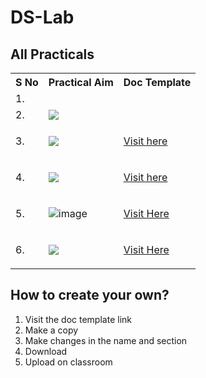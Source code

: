 # DS-Lab

## All Practicals
<table>
<tr>
    <th>S No</th>
    <th>Practical Aim</th>
    <th>Doc Template</th>
</tr>
<tr>
    <td>1.</td>
    <td> 
        <img alt="" src="https://github.com/yagyesh-bobde/DS-Lab/assets/90238742/9fa6f546-2db7-4046-b205-a1462a01f4f3" >
    </td>
    <td></td>
</tr>
<tr>
    <td>2.</td>
    <td>
        <img src="https://github.com/yagyesh-bobde/DS-Lab/assets/90238742/b33fe624-1d7b-4705-b0e9-19cc49c9fa74" >
    </td>
    <td></td>
</tr>
    <tr>
        <td>3.</td>
        <td>
            <img src="https://github.com/yagyesh-bobde/DS-Lab/assets/90238742/f28eb373-f4d8-4089-864d-188c6420b20f" >
        </td>
        <td>
            
[Visit here](https://docs.google.com/document/d/118Pi7T1WI1xX47kCQF6RSJ2562zkuMoRouqEcdOR0hk/edit?usp=sharing)
        </td>
    </tr>
    <tr>
        <td>4.</td>
        <td>
<img src="https://github.com/yagyesh-bobde/DS-Lab/assets/90238742/9c8d3f56-e92d-4e2e-a6d4-efdcef38abda" >
        </td>
        <td>
            
[Visit here](https://docs.google.com/document/d/1H5okxnQl3x_a4_lERhcx3f7pGu-nrvrHsJ4wnu2qhWg/edit?usp=sharing)</td>
    </tr>
    <tr>
        <td>5.</td>
        <td>
            
![image](https://github.com/yagyesh-bobde/DS-Lab/assets/90238742/7630e6ba-a5ae-4b08-b5fe-7e79baa2e751)
</td>
        <td>
            
[Visit Here](https://docs.google.com/document/d/1OTVR52Z3xPDWgeyBwgYHV_5hBkL3QiRrVGDBPtZJ4ko/edit?usp=sharing)</td>
    </tr>
        <tr>
        <td>6.</td>
        <td>
<img src="https://github.com/yagyesh-bobde/DS-Lab/assets/90238742/a1ebea52-292b-4f16-9798-a58404a7ceb8" >
        </td>
<td>
    
[Visit Here](https://docs.google.com/document/d/1m8XlSbxRIk1dSlbnldQre6BrjmaTbVfJ7eeevP143HE/edit?usp=sharing)</td>
    </tr>
</table>


## How to create your own?
1. Visit the doc template link
2. Make a copy
3. Make changes in the name and section
4. Download
5. Upload on classroom
